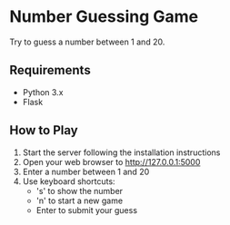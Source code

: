 # Number Guessing Game
Try to guess a number between 1 and 20.

## Requirements
- Python 3.x
- Flask

## How to Play
1. Start the server following the installation instructions
2. Open your web browser to http://127.0.0.1:5000
3. Enter a number between 1 and 20
4. Use keyboard shortcuts:
   - 's' to show the number
   - 'n' to start a new game
   - Enter to submit your guess
